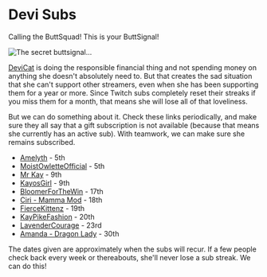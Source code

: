 # Devi Subs

Calling the ButtSquad! This is your ButtSignal!

![The secret buttsignal...](https://static-cdn.jtvnw.net/emoticons/v1/1293027/3.0)

[DeviCat](https://twitch.tv/devicat) is doing the responsible financial thing and not
spending money on anything she doesn't absolutely need to. But that creates the sad
situation that she can't support other streamers, even when she has been supporting
them for a year or more. Since Twitch subs completely reset their streaks if you miss
them for a month, that means she will lose all of that loveliness.

But we can do something about it. Check these links periodically, and make sure they
all say that a gift subscription is not available (because that means she currently
has an active sub). With teamwork, we can make sure she remains subscribed.

* [Amelyth](https://www.twitch.tv/products/amelyth?recipient=devicat) - 5th
* [MoistOwletteOfficial](https://www.twitch.tv/products/burningoil?recipient=devicat) - 5th
* [Mr Kay](https://www.twitch.tv/products/kayos198?recipient=devicat) - 9th
* [KayosGirl](https://www.twitch.tv/products/kayosgirl?recipient=devicat) - 9th
* [BloomerForTheWin](https://www.twitch.tv/products/bloomerforthewin?recipient=devicat) - 17th
* [Ciri - Mamma Mod](https://www.twitch.tv/products/ciri_ion?recipient=devicat) - 18th
* [FierceKittenz](https://www.twitch.tv/products/fiercekittenz?recipient=devicat) - 19th
* [KayPikeFashion](https://www.twitch.tv/products/kaypikefashion?recipient=devicat) - 20th
* [LavenderCourage](https://www.twitch.tv/products/lavendercourage?recipient=devicat) - 23rd
* [Amanda - Dragon Lady](https://www.twitch.tv/products/adufresne99?recipient=devicat) - 30th

The dates given are approximately when the subs will recur. If a few people check back every week
or thereabouts, she'll never lose a sub streak. We can do this!
